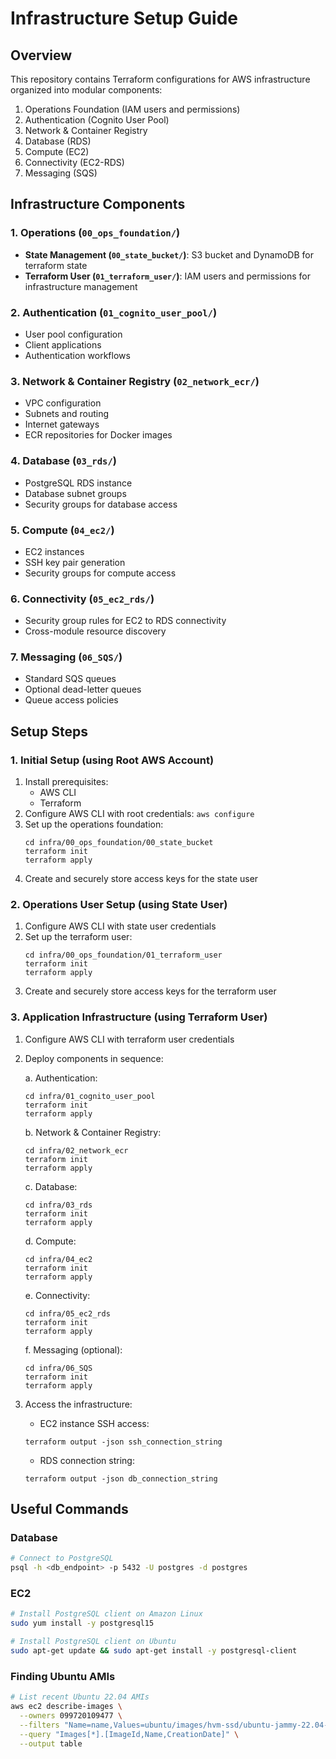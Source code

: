 # Infrastructure Setup Guide

## Overview
This repository contains Terraform configurations for AWS infrastructure organized into modular components:
1. Operations Foundation (IAM users and permissions)
2. Authentication (Cognito User Pool)
3. Network & Container Registry
4. Database (RDS)
5. Compute (EC2)
6. Connectivity (EC2-RDS)
7. Messaging (SQS)

## Infrastructure Components

### 1. Operations (`00_ops_foundation/`)
- **State Management (`00_state_bucket/`)**: S3 bucket and DynamoDB for terraform state
- **Terraform User (`01_terraform_user/`)**: IAM users and permissions for infrastructure management

### 2. Authentication (`01_cognito_user_pool/`)
- User pool configuration
- Client applications
- Authentication workflows

### 3. Network & Container Registry (`02_network_ecr/`)
- VPC configuration
- Subnets and routing
- Internet gateways
- ECR repositories for Docker images

### 4. Database (`03_rds/`)
- PostgreSQL RDS instance
- Database subnet groups
- Security groups for database access

### 5. Compute (`04_ec2/`)
- EC2 instances
- SSH key pair generation
- Security groups for compute access

### 6. Connectivity (`05_ec2_rds/`)
- Security group rules for EC2 to RDS connectivity
- Cross-module resource discovery

### 7. Messaging (`06_SQS/`)
- Standard SQS queues
- Optional dead-letter queues
- Queue access policies

## Setup Steps

### 1. Initial Setup (using Root AWS Account)
1. Install prerequisites:
   - AWS CLI
   - Terraform
2. Configure AWS CLI with root credentials: `aws configure`
3. Set up the operations foundation:
   ```
   cd infra/00_ops_foundation/00_state_bucket
   terraform init
   terraform apply
   ```
4. Create and securely store access keys for the state user

### 2. Operations User Setup (using State User)
1. Configure AWS CLI with state user credentials
2. Set up the terraform user:
   ```
   cd infra/00_ops_foundation/01_terraform_user
   terraform init
   terraform apply
   ```
3. Create and securely store access keys for the terraform user

### 3. Application Infrastructure (using Terraform User)
1. Configure AWS CLI with terraform user credentials
2. Deploy components in sequence:

   a. Authentication:
   ```
   cd infra/01_cognito_user_pool
   terraform init
   terraform apply
   ```

   b. Network & Container Registry:
   ```
   cd infra/02_network_ecr
   terraform init
   terraform apply
   ```

   c. Database:
   ```
   cd infra/03_rds
   terraform init
   terraform apply
   ```

   d. Compute:
   ```
   cd infra/04_ec2
   terraform init
   terraform apply
   ```

   e. Connectivity:
   ```
   cd infra/05_ec2_rds
   terraform init
   terraform apply
   ```

   f. Messaging (optional):
   ```
   cd infra/06_SQS
   terraform init
   terraform apply
   ```

3. Access the infrastructure:
   - EC2 instance SSH access:
   ```
   terraform output -json ssh_connection_string
   ```
   - RDS connection string:
   ```
   terraform output -json db_connection_string
   ```

## Useful Commands

### Database
```bash
# Connect to PostgreSQL
psql -h <db_endpoint> -p 5432 -U postgres -d postgres
```

### EC2
```bash
# Install PostgreSQL client on Amazon Linux
sudo yum install -y postgresql15

# Install PostgreSQL client on Ubuntu
sudo apt-get update && sudo apt-get install -y postgresql-client
```

### Finding Ubuntu AMIs
```bash
# List recent Ubuntu 22.04 AMIs
aws ec2 describe-images \
  --owners 099720109477 \
  --filters "Name=name,Values=ubuntu/images/hvm-ssd/ubuntu-jammy-22.04-amd64-server-*" \
  --query "Images[*].[ImageId,Name,CreationDate]" \
  --output table
```